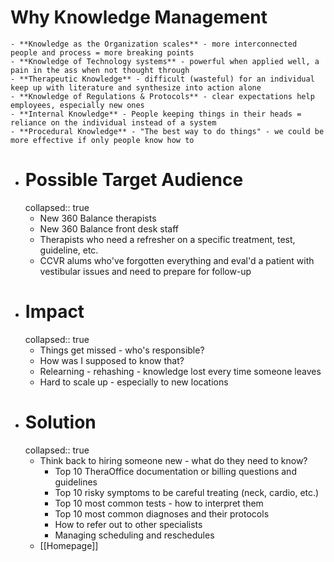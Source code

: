 # Why Knowledge Management
	- **Knowledge as the Organization scales** - more interconnected people and process = more breaking points
	- **Knowledge of Technology systems** - powerful when applied well, a pain in the ass when not thought through
	- **Therapeutic Knowledge** - difficult (wasteful) for an individual keep up with literature and synthesize into action alone
	- **Knowledge of Regulations & Protocols** - clear expectations help employees, especially new ones
	- **Internal Knowledge** - People keeping things in their heads = reliance on the individual instead of a system
	- **Procedural Knowledge** - "The best way to do things" - we could be more effective if only people know how to
- # Possible Target Audience
  collapsed:: true
	- New 360 Balance therapists
	- New 360 Balance front desk staff
	- Therapists who need a refresher on a specific treatment, test, guideline, etc.
	- CCVR alums who've forgotten everything and eval'd a patient with vestibular issues and need to prepare for follow-up
- # Impact
  collapsed:: true
	- Things get missed - who's responsible?
	- How was I supposed to know that?
	- Relearning - rehashing - knowledge lost every time someone leaves
	- Hard to scale up - especially to new locations
- # Solution
  collapsed:: true
	- Think back to hiring someone new - what do they need to know?
		- Top 10 TheraOffice documentation or billing questions and guidelines
		- Top 10 risky symptoms to be careful treating (neck, cardio, etc.)
		- Top 10 most common tests - how to interpret them
		- Top 10 most common diagnoses and their protocols
		- How to refer out to other specialists
		- Managing scheduling and reschedules
	- [[Homepage]]